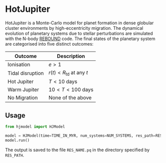 # HotJupiter

HotJupiter is a Monte-Carlo model for planet formation in dense globular cluster environments by high-eccentricity migration. The dynamical evolution of planetary systems due to stellar perturbations are simulated with the N-body [REBOUND](https://github.com/hannorein/rebound) code. The final states of the planetary system are categorised into five distinct outcomes:

Outcome | Description | 
--- | --- 
Ionisation | $e > 1$ |
Tidal disruption | $r(t) < R_{\mathrm{td}}$ at any $t$ |
Hot Jupiter | $T < 10 \ \mathrm{days}$ |
Warm Jupiter | $10 < T < 100 \ \mathrm{days}$ |
No Migration | None of the above |

## Usage

```python
from hjmodel import HJModel

model = HJModel(time=TIME_IN_MYR, num_systems=NUM_SYSTEMS, res_path=RES_PATH, res_name=RES_NAME)
model.run()
```
The output is saved to the file `RES_NAME.pq` in the directory specified by `RES_PATH`. 
